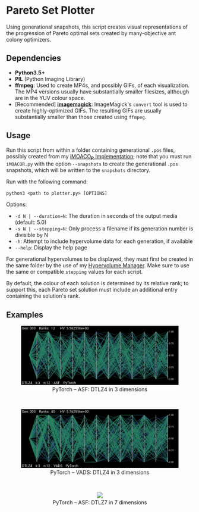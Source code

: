 # Pareto Set Plotter

Using generational snapshots, this script creates visual representations of the progression of Pareto optimal sets created by many-objective ant colony optimizers.

Dependencies
-----
*	<b>Python3.5+</b>
*	<b>PIL</b> (Python Imaging Library)
*	<b>ffmpeg</b>: Used to create MP4s, and possibly GIFs, of each visualization. The MP4 versions usually have substantially smaller filesizes, although are in the YUV colour space.
*	[Recommended] <a href="https://www.imagemagick.org/script/download.php"><b>imagemagick</b></a>: ImageMagick's ```convert``` tool is used to create highly-optimized GIFs. The resulting GIFs are usually substantially smaller than those created using ```ffmpeg```.

Usage
-----
Run this script from within a folder containing generational ```.pos``` files, possibly created from my <a href="https://github.com/shumaym/iMOACOR-PyTorch">iMOACO<sub><b>R</b></sub> Implementation</a>; note that you must run ```iMOACOR.py``` with the option ```--snapshots``` to create the generational ```.pos``` snapshots, which will be written to the ```snapshots``` directory.

Run with the following command:
```
python3 <path to plotter.py> [OPTIONS]
```

Options:
*	```-d N | --duration=N```: The duration in seconds of the output media (default: 5.0)
*	```-s N | --stepping=N```: Only process a filename if its generation number is divisible by N
*	```-h```: Attempt to include hypervolume data for each generation, if available
*	```--help```: Display the help page

For generational hypervolumes to be displayed, they must first be created in the same folder by the use of my <a href="https://github.com/shumaym/Hypervolume_Manager">Hypervolume Manager</a>. Make sure to use the same or compatible ```stepping``` values for each script.

By default, the colour of each solution is determined by its relative rank; to support this, each Pareto set solution must include an additional entry containing the solution's rank.

Examples
-----
<div align="center">
<figure>
	<img src="docs/DTLZ4_m3_ASF_PyTorch.gif"/>
    <figcaption>PyTorch &ndash; ASF: DTLZ4 in 3 dimensions</figcaption>
</figure>

<br>

<figure>
	<img src="docs/DTLZ4_m3_VADS_PyTorch.gif"/>
    <figcaption>PyTorch &ndash; VADS: DTLZ4 in 3 dimensions</figcaption>
</figure>

<br>

<figure>
	<img src="docs/DTLZ7_m7_ASF_PyTorch.gif"/>
    <figcaption>PyTorch &ndash; ASF: DTLZ7 in 7 dimensions</figcaption>
</figure>
</div>